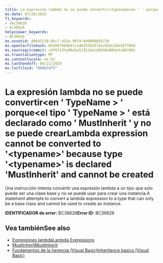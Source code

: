 ```yaml
---
title: La expresión lambda no se puede convertir<typename>en ' ' porque<typename>el tipo ' ' está declarado como ' MustInherit ' y no se puede crear
ms.date: 07/20/2015
f1_keywords:
- vbc36626
- bc36626
helpviewer_keywords:
- BC36626
ms.assetid: d8695228-85c7-432a-9979-0d9898035710
ms.openlocfilehash: 65d99fb69b47ca46355b25fae25b9c28e1bff06d
ms.sourcegitcommit: cdf67135a98a5a51913dacddb58e004a3c867802
ms.translationtype: MT
ms.contentlocale: es-ES
ms.lasthandoff: 08/21/2019
ms.locfileid: "69667473"
---
```

# <a name="lambda-expression-cannot-be-converted-to-typename-because-type-typename-is-declared-mustinherit-and-cannot-be-created"></a><span data-ttu-id="06643-102">La expresión lambda no se puede convertir\<en ' TypeName > ' porque\<el tipo ' TypeName > ' está declarado como ' MustInherit ' y no se puede crear</span><span class="sxs-lookup"><span data-stu-id="06643-102">Lambda expression cannot be converted to '\<typename>' because type '\<typename>' is declared 'MustInherit' and cannot be created</span></span>
<span data-ttu-id="06643-103">Una instrucción intenta convertir una expresión lambda a un tipo que solo puede ser una clase base y no se puede usar para crear una instancia.</span><span class="sxs-lookup"><span data-stu-id="06643-103">A statement attempts to convert a lambda expression to a type that can only be a base class and cannot be used to create an instance.</span></span>  
  
 <span data-ttu-id="06643-104">**IDENTIFICADOR de error:** BC36626</span><span class="sxs-lookup"><span data-stu-id="06643-104">**Error ID:** BC36626</span></span>  
  
## <a name="see-also"></a><span data-ttu-id="06643-105">Vea también</span><span class="sxs-lookup"><span data-stu-id="06643-105">See also</span></span>

- [<span data-ttu-id="06643-106">Expresiones lambda</span><span class="sxs-lookup"><span data-stu-id="06643-106">Lambda Expressions</span></span>](../../visual-basic/programming-guide/language-features/procedures/lambda-expressions.md)
- [<span data-ttu-id="06643-107">MustInherit</span><span class="sxs-lookup"><span data-stu-id="06643-107">MustInherit</span></span>](../../visual-basic/language-reference/modifiers/mustinherit.md)
- [<span data-ttu-id="06643-108">Fundamentos de la herencia (Visual Basic)</span><span class="sxs-lookup"><span data-stu-id="06643-108">Inheritance basics (Visual Basic)</span></span>](../programming-guide/language-features/objects-and-classes/inheritance-basics.md)

